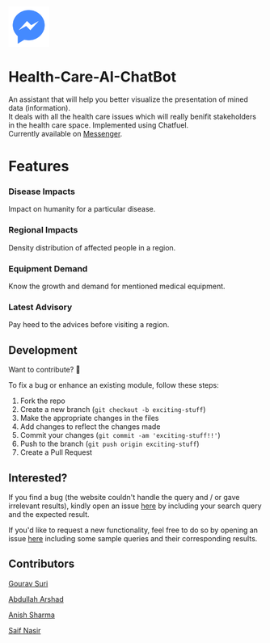 <img src="images/logo.png" width="80" href="https://www.facebook.com/Yolo-Care-1746208545453012/">  
  
# Health-Care-AI-ChatBot  
An assistant that will help you better visualize the presentation of mined data (information).  
It deals with all the health care issues which will really benifit stakeholders in the health care space. 
Implemented using Chatfuel.  
Currently available on [Messenger](https://www.facebook.com/Yolo-Care-1746208545453012/).  
  
  
# Features  
  
### Disease Impacts
Impact on humanity for a particular disease.  
  
### Regional Impacts
Density distribution of affected people in a region.  
  
### Equipment Demand
Know the growth and demand for mentioned medical equipment.  
  
### Latest Advisory
Pay heed to the advices before visiting a region.  
  
  
## Development  
  
Want to contribute? **:pencil:**  
  
To fix a bug or enhance an existing module, follow these steps:  
  
1. Fork the repo
2. Create a new branch (`git checkout -b exciting-stuff`)
3. Make the appropriate changes in the files
4. Add changes to reflect the changes made
5. Commit your changes (`git commit -am 'exciting-stuff!!'`)
6. Push to the branch (`git push origin exciting-stuff`)
7. Create a Pull Request  
  
  
## Interested?  
  
If you find a bug (the website couldn't handle the query and / or gave irrelevant results), kindly open an issue [here](https://github.com/thegenuinegourav/Money-Order/issues/new) by including your search query and the expected result.  
  
If you'd like to request a new functionality, feel free to do so by opening an issue [here](https://github.com/thegenuinegourav/Money-Order/issues/new) including some sample queries and their corresponding results.  
  
  
## Contributors

[Gourav Suri](https://github.com/thegenuinegourav)  

[Abdullah Arshad](https://github.com/abdullaharshad/)  

[Anish Sharma](https://github.com/RealAnishSharma)  

[Saif Nasir](https://github.com/shyshin)  

